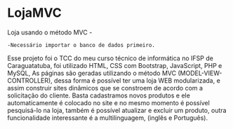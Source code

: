 # LojaMVC
 Loja usando o método MVC - 

	-Necessário importar o banco de dados primeiro.


Esse projeto foi o TCC do meu curso técnico de informática no IFSP de Caraguatatuba, foi utilizado HTML, CSS com Bootstrap, JavaScript, PHP e MySQL, As páginas são geradas utilizando o método MVC (MODEL-VIEW-CONTROLLER), dessa forma é possível ter uma loja WEB modularizada, e assim construir sites dinâmicos que se constroem de acordo com a solicitação do cliente. Basta cadastramos novos produtos e ele automaticamente é colocado no site e no mesmo momento é possível pesquisá-lo na loja, também é possível atualizar e excluir um produto, outra funcionalidade interessante é a multilinguagem, (inglês e Português).
